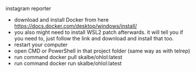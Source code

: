 instagram reporter

* download and install Docker from here https://docs.docker.com/desktop/windows/install/
* you also might need to install WSL2 patch afterwards. it will tell you if you need to, just follow the link and download and install that too.
* restart your computer
* open CMD or PowerShell in that project folder (same way as with telrep)
* run command 		docker pull skalbe/ohlol:latest
* run command 		docker run skalbe/ohlol:latest
